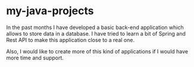 # my-java-projects

In the past months I have developed a basic back-end application which allows to store data in a database. 
I have tried to learn a bit of Spring and Rest API to make this application close to a real one.

Also, I would like to create more of this kind of applications if I would have more time and support.
